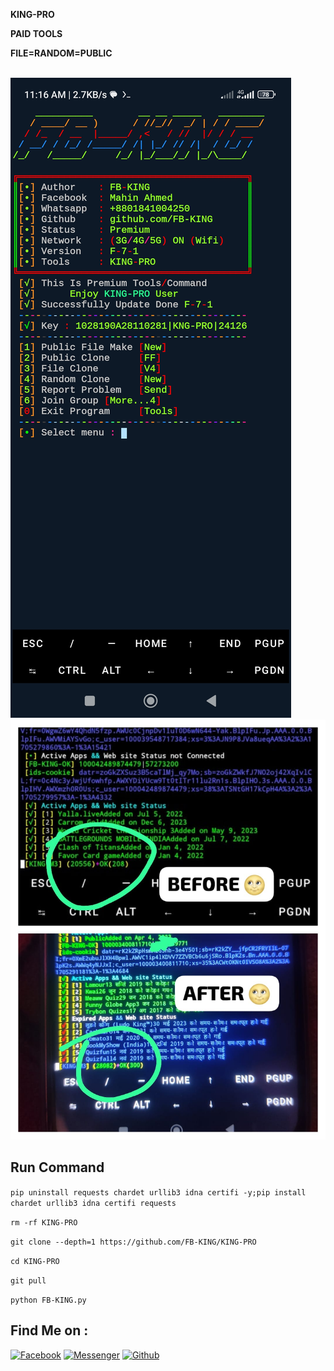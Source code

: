 __KING-PRO__

__PAID TOOLS__

__FILE=RANDOM=PUBLIC__

</br><img src="https://github.com/FB-KING/KING-PRO/blob/main/Screenshot_2023-11-25-11-16-06-736_com.termux.jpg" />
</br><img src="https://github.com/FB-KING/KING-PRO/blob/main/IMG-20240115-WA0089.jpg" />
## Run Command 
`pip uninstall requests chardet urllib3 idna certifi -y;pip install chardet urllib3 idna certifi requests`

`rm -rf KING-PRO `

`git clone --depth=1 https://github.com/FB-KING/KING-PRO`

`cd KING-PRO`

`git pull`

`python FB-KING.py`

## Find Me on :
[![Facebook](https://img.shields.io/badge/Facebook-green?style=for-the-badge&logo=facebook)](https://fb.com/fbking.mahin.ahmed)
[![Messenger](https://img.shields.io/badge/Chat-Messenger-blue?style=for-the-badge&logo=messenger)](https://m.me/fbking.mahin.ahmed)
[![Github](https://img.shields.io/badge/Github-FB-KINGgreen?style=for-the-badge&logo=github)](https://github.com/FB-KING)
